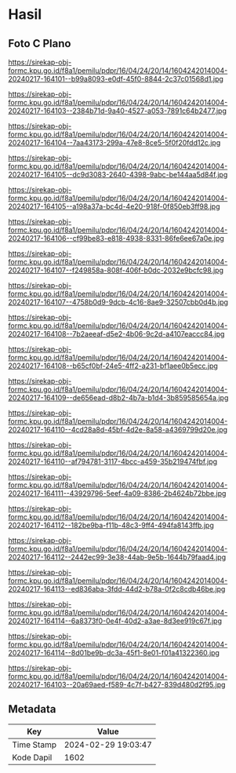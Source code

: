 # Hasil

## Foto C Plano

https://sirekap-obj-formc.kpu.go.id/f8a1/pemilu/pdpr/16/04/24/20/14/1604242014004-20240217-164101--b99a8093-e0df-45f0-8844-2c37c01568d1.jpg

https://sirekap-obj-formc.kpu.go.id/f8a1/pemilu/pdpr/16/04/24/20/14/1604242014004-20240217-164103--2384b71d-9a40-4527-a053-7891c64b2477.jpg

https://sirekap-obj-formc.kpu.go.id/f8a1/pemilu/pdpr/16/04/24/20/14/1604242014004-20240217-164104--7aa43173-299a-47e8-8ce5-5f0f20fdd12c.jpg

https://sirekap-obj-formc.kpu.go.id/f8a1/pemilu/pdpr/16/04/24/20/14/1604242014004-20240217-164105--dc9d3083-2640-4398-9abc-be144aa5d84f.jpg

https://sirekap-obj-formc.kpu.go.id/f8a1/pemilu/pdpr/16/04/24/20/14/1604242014004-20240217-164105--a198a37a-bc4d-4e20-918f-0f850eb3ff98.jpg

https://sirekap-obj-formc.kpu.go.id/f8a1/pemilu/pdpr/16/04/24/20/14/1604242014004-20240217-164106--cf99be83-e818-4938-8331-86fe6ee67a0e.jpg

https://sirekap-obj-formc.kpu.go.id/f8a1/pemilu/pdpr/16/04/24/20/14/1604242014004-20240217-164107--f249858a-808f-406f-b0dc-2032e9bcfc98.jpg

https://sirekap-obj-formc.kpu.go.id/f8a1/pemilu/pdpr/16/04/24/20/14/1604242014004-20240217-164107--4758b0d9-9dcb-4c16-8ae9-32507cbb0d4b.jpg

https://sirekap-obj-formc.kpu.go.id/f8a1/pemilu/pdpr/16/04/24/20/14/1604242014004-20240217-164108--7b2aeeaf-d5e2-4b06-9c2d-a4107eaccc84.jpg

https://sirekap-obj-formc.kpu.go.id/f8a1/pemilu/pdpr/16/04/24/20/14/1604242014004-20240217-164108--b65cf0bf-24e5-4ff2-a231-bf1aee0b5ecc.jpg

https://sirekap-obj-formc.kpu.go.id/f8a1/pemilu/pdpr/16/04/24/20/14/1604242014004-20240217-164109--de656ead-d8b2-4b7a-b1d4-3b859585654a.jpg

https://sirekap-obj-formc.kpu.go.id/f8a1/pemilu/pdpr/16/04/24/20/14/1604242014004-20240217-164110--4cd28a8d-45bf-4d2e-8a58-a4369799d20e.jpg

https://sirekap-obj-formc.kpu.go.id/f8a1/pemilu/pdpr/16/04/24/20/14/1604242014004-20240217-164110--af794781-3117-4bcc-a459-35b219474fbf.jpg

https://sirekap-obj-formc.kpu.go.id/f8a1/pemilu/pdpr/16/04/24/20/14/1604242014004-20240217-164111--43929796-5eef-4a09-8386-2b4624b72bbe.jpg

https://sirekap-obj-formc.kpu.go.id/f8a1/pemilu/pdpr/16/04/24/20/14/1604242014004-20240217-164112--182be9ba-f11b-48c3-9ff4-494fa8143ffb.jpg

https://sirekap-obj-formc.kpu.go.id/f8a1/pemilu/pdpr/16/04/24/20/14/1604242014004-20240217-164112--2442ec99-3e38-44ab-9e5b-1644b79faad4.jpg

https://sirekap-obj-formc.kpu.go.id/f8a1/pemilu/pdpr/16/04/24/20/14/1604242014004-20240217-164113--ed836aba-3fdd-44d2-b78a-0f2c8cdb46be.jpg

https://sirekap-obj-formc.kpu.go.id/f8a1/pemilu/pdpr/16/04/24/20/14/1604242014004-20240217-164114--6a8373f0-0e4f-40d2-a3ae-8d3ee919c67f.jpg

https://sirekap-obj-formc.kpu.go.id/f8a1/pemilu/pdpr/16/04/24/20/14/1604242014004-20240217-164114--8d01be9b-dc3a-45f1-8e01-f01a41322360.jpg

https://sirekap-obj-formc.kpu.go.id/f8a1/pemilu/pdpr/16/04/24/20/14/1604242014004-20240217-164103--20a69aed-f589-4c7f-b427-839d480d2f95.jpg


## Metadata

| Key        | Value               |
| ---------- | ------------------- |
| Time Stamp | 2024-02-29 19:03:47 |
| Kode Dapil | 1602                |



